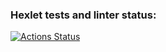 ### Hexlet tests and linter status:
[![Actions Status](https://github.com/shamshaev/java-project-61/actions/workflows/hexlet-check.yml/badge.svg)](https://github.com/shamshaev/java-project-61/actions)